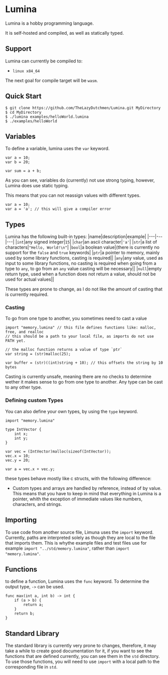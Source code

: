 # Lumina
Lumina is a hobby programming language.

It is self-hosted and compiled, as well as statically typed.

## Support
Lumina can currently be compiled to:
* `linux x84_64`

The next goal for compile target will be `wasm`.
## Quick Start
```
$ git clone https://github.com/TheLazyDutchmen/Lumina.git MyDirectory
$ cd MyDirectory
$ ./lumina examples/helloWorld.lumina
$ ./examples/helloWorld
```
## Variables
To define a variable, lumina uses the `var` keyword.
```Lumina
var a = 10;
var b = 20;

var sum = a + b;
```

As you can see, variables do (currently) not use strong typing, however, Lumina does use static typing.

This means that you can not reassign values with different types.
```Lumina
var a = 10;
var a = 'a'; // this will give a compiler error
```

## Types
Lumina has the following built-in types:
|name|description|example|
|---|---|---|
|`int`|any signed integer|`15`|
|`char`|an ascii character|`'a'`|
|`str`|a list of characters|`"Hello, World!\n"`|
|`bool`|a boolean value|(there is currently no support for the `false` and `true` keywords|
|`ptr`|a pointer to memory, mainly used by some library functions, casting is required||
|`any`|any value, used as input to some library functions, no casting is required when going from a type to `any`, to go from an `any` value casting will be necessary||
|`null`|empty return type, used when a function does not return a value, should not be used for actual values||

These types are prone to change, as I do not like the amount of casting that is currently required.

### Casting
To go from one type to another, you sometimes need to cast a value
```Lumina
import "memory.lumina" // this file defines functions like: malloc, free, and realloc
// this should be a path to your local file, as imports do not use PATH yet.

// the malloc function returns a value of type `ptr`
var string = (str)malloc(25);

var buffer = (str)((int)string + 10); // this offsets the string by 10 bytes
```

Casting is currently unsafe, meaning there are no checks to determine wether it makes sense to go from one type to another. Any type can be cast to any other type.
### Defining custom Types
You can also define your own types, by using the `type` keyword.
```Lumina
import "memory.lumina"

type IntVector {
	int x;
	int y;
}

var vec = (IntVector)malloc(sizeof(IntVector));
vec.x = 10;
vec.y = 20;

var a = vec.x + vec.y;
```

these types behave mostly like c structs, with the following difference:
* Custom types and arrays are handled by reference, instead of by value. This means that you have to keep in mind that everything in Lumina is a pointer, whith the exception of immediate values like numbers, characters, and strings.
## Importing
To use code from another source file, Limuna uses the `import` keyword. Currently, paths are interpreted solely as though they are local to the file that imports them. This is whythe example files and test files use for example `import "../std/memory.lumina"`, rather than `import "memory.lumina"`.
## Functions
to define a function, Lumina uses the `func` keyword. To determine the output type, `->` can be used.
```Lumina
func max(int a, int b) -> int {
	if (a > b) {
		return a;
	}
	return b;
}
```
## Standard Library
The standard library is currently very prone to changes, therefore, it may take a while to create good documentation for it, if you want to see the functions that are defined currently, you can see them in the `std` directory. To use those functions, you will need to use `import` with a local path to the corresponding file in `std`.
